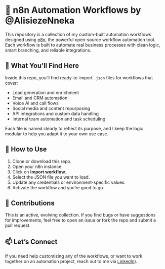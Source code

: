 # 🧠 n8n Automation Workflows by @AlisiezeNneka

This repository is a collection of my custom-built automation workflows designed using [n8n](https://n8n.io), the powerful open-source workflow automation tool. Each workflow is built to automate real business processes with clean logic, smart branching, and reliable integrations.

## 📁 What You’ll Find Here

Inside this repo, you’ll find ready-to-import `.json` files for workflows that cover:

- Lead generation and enrichment
- Email and CRM automation
- Voice AI and call flows
- Social media and content repurposing
- API integrations and custom data handling
- Internal team automation and task scheduling

Each file is named clearly to reflect its purpose, and I keep the logic modular to help you adapt it to your own use case.

## 🔧 How to Use

1. Clone or download this repo.
2. Open your n8n instance.
3. Click on **Import workflow**.
4. Select the JSON file you want to load.
5. Update any credentials or environment-specific values.
6. Activate the workflow and you’re good to go.

## 🤝 Contributions

This is an active, evolving collection. If you find bugs or have suggestions for improvements, feel free to open an issue or fork the repo and submit a pull request.

## 📫 Let’s Connect

If you need help customizing any of the workflows, or want to work together on an automation project, reach out to me via [LinkedIn](https://www.linkedin.com/in/nneka-jennifer-alisieze/)).


